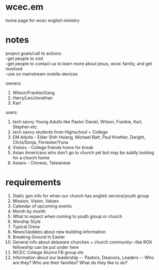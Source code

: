 # wcec.em
home page for wcec english ministry

# notes
project goals/call to actions:  
-get people to visit  
-get people to contact us to learn more about jesus, wcec family, and get involved  
-use on mainstream mobile-devices
 
owners:  
1. Wilson/Frankie/Gang  
2. Harry/Leo/Jonathan  
3. Karl  
  
users:  
1. tech savvy Young Adults like Pastor Daniel, Wilson, Frankie, Karl, Stephen etc.  
2. tech savvy students from Highschool + College  
3. EM Adults - Elder Shih Hsiang, Michael Batt, Paul Knettler, Dwight, Chris/Sonja, Forrester/Yuna  
4. Vistors - College friends home for break  
5. Asian Americans who don’t go to church yet but may be subtly looking for a church home  
6. Asians - Chinese, Taiwanese

# requirements
1. Static gen info for when our church has english service/youth group  
2. Mission, Vision, Values  
3. Calendar of upcoming events  
4. Month by month  
5. What to expect when coming to youth group or church  
6. Worship Style  
7. Typical Dress  
8. News/Updates about new building information  
9. Breaking Ground in Easter  
10. General info about delaware churches + church community--like ROX fellowship can be put under here  
11. WCEC College Alumni FB group etc  
12. Information about our leadership  -- Pastors, Deacons, Leaders  -- Who are they? Who are their families? What do they like to do?  
